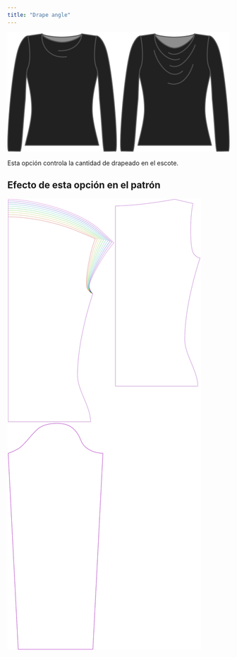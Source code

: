 ```yaml
---
title: "Drape angle"
---
```


![La opción de ángulo de drapeado en Diana](./drapeangle.svg)

Esta opción controla la cantidad de drapeado en el escote.

## Efecto de esta opción en el patrón

![Esta imagen muestra el efecto de esta opción superponiendo varias variantes que tienen un valor diferente para esta opción](diana_drapeangle_sample.svg "Efecto de esta opción en el patrón")
